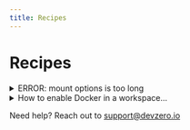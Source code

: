 ```yaml
---
title: Recipes
---
```

# Recipes

<details>
<summary>ERROR: mount options is too long</summary>
You are probably reading this because you encountered an error that looks like this when building a recipe:

{% code %}
```
ERROR: mount options is too long------ > mkfile /usr/lib/devzero/build-scripts/....: ------
error: failed to solve: mount options is too long Build failed with code 1
```
{% endcode %}

This is happening because the container image that's getting created for your recipe has too many layers, i.e., too many `build-steps`. You can fix it by combining a few build steps together and overall, reducing the number of explicit build steps in your recipe.

{% hint style="info" %}
Our general guideline is to keep this under 100 steps.
{% endhint %}

To learn more about _why_ something like this happens, [check this out](https://github.com/docker/docs/issues/8230#issuecomment-468630187). This limitation is due to how Linux handles syscalls, and various container registries also impose this limit.
</details>

<details>
<summary>How to enable Docker in a workspace...</summary>
You are probably reading this because you encountered the following error when trying to execute a docker related error:

{% code %}
```
$ docker run hello-world
docker: permission denied while trying to connect to the Docker daemon socket at unix:///var/run/docker.sock: Head "http://%2Fvar%2Frun%2Fdocker.sock/_ping": dial unix /var/run/docker.sock: connect: permission denied.
See 'docker run --help'.

$ docker ps
permission denied while trying to connect to the Docker daemon socket at unix:///var/run/docker.sock: Get "http://%2Fvar%2Frun%2Fdocker.sock/v1.45/containers/json": dial unix /var/run/docker.sock: connect: permission denied
```
{% endcode %}

To get Docker working in your workspace, add the following command to your recipe:

{% code lineNumbers="true" %}
```yaml

- command: |-
      sudo groupadd docker || true
      sudo usermod -aG docker $USER
      newgrp docker # if you can't access docker, try rebooting the workspace once: `sudo reboot`
      sudo chown "$USER":"$USER" "$HOME"/.docker -R
      sudo chmod g+rwx "$HOME/.docker" -R
      sudo systemctl start docker
      sudo systemctl enable docker.service
      sudo systemctl enable containerd.service
    name: run_at_startup_script
```
{% endcode %}

In order for this to work, please be sure the command name starts with `run_at_startup_`.
</details>

Need help? Reach out to [support@devzero.io](mailto:support@devzero.io)
